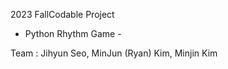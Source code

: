 2023 Fall Codable Project 
- Python Rhythm Game -

Team : Jihyun Seo, MinJun (Ryan) Kim, Minjin Kim 
 
 
 
 

